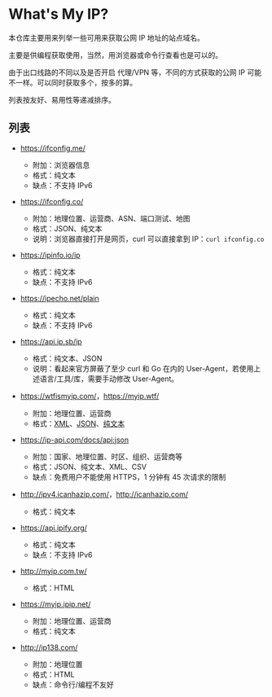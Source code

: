 # What's My IP?

本仓库主要用来列举一些可用来获取公网 IP 地址的站点域名。

主要是供编程获取使用，当然，用浏览器或命令行查看也是可以的。

由于出口线路的不同以及是否开启 代理/VPN 等，不同的方式获取的公网 IP 可能不一样。可以同时获取多个，按多的算。

列表按友好、易用性等递减排序。

## 列表

* <https://ifconfig.me/>

  - 附加：浏览器信息
  - 格式：纯文本
  - 缺点：不支持 IPv6

- <https://ifconfig.co/>

  - 附加：地理位置、运营商、ASN、端口测试、地图
  - 格式：JSON、纯文本
  - 说明：浏览器直接打开是网页，curl 可以直接拿到 IP：`curl ifconfig.co`

- <https://ipinfo.io/ip>

  - 格式：纯文本
  - 缺点：不支持 IPv6

- <https://ipecho.net/plain>

  - 格式：纯文本
  - 缺点：不支持 IPv6

- <https://api.ip.sb/ip>

  - 格式：纯文本、JSON
  - 说明：看起来官方屏蔽了至少 curl 和 Go 在内的 User-Agent，若使用上述语言/工具/库，需要手动修改 User-Agent。

* <https://wtfismyip.com/>，<https://myip.wtf/>

  - 附加：地理位置、运营商
  - 格式：[XML](https://wtfismyip.com/xml)、[JSON](https://wtfismyip.com/json)、[纯文本](https://wtfismyip.com/text)

- <https://ip-api.com/docs/api:json>

  - 附加：国家、地理位置、时区、组织、运营商等
  - 格式：JSON、纯文本、XML、CSV
  - 缺点：免费用户不能使用 HTTPS，1 分钟有 45 次请求的限制

- <http://ipv4.icanhazip.com/>，<http://icanhazip.com/>

  - 格式：纯文本

- <https://api.ipify.org/>

  - 格式：纯文本
  - 缺点：不支持 IPv6

- <http://myip.com.tw/>

  - 格式：HTML

- <https://myip.ipip.net/>

  - 附加：地理位置、运营商
  - 格式：纯文本

- <http://ip138.com/>

  - 附加：地理位置
  - 格式：HTML
  - 缺点：命令行/编程不友好
